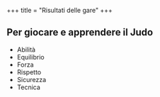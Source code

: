 +++
title = "Risultati delle gare"
+++

## Per giocare e apprendere il Judo</h2>

- Abilità
- Equilibrio
- Forza
- Rispetto
- Sicurezza
- Tecnica
